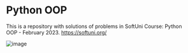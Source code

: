 # Python OOP
This is a repository with solutions of problems in SoftUni Course: Python OOP - February 2023.
https://softuni.org/

![image](https://user-images.githubusercontent.com/114181931/192093241-64dd58be-f48e-47ba-905c-90b9fa7ea64b.png)
